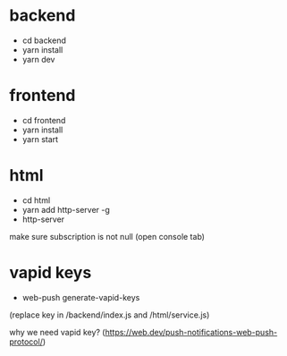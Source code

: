 # backend
- cd backend
- yarn install
- yarn dev

# frontend
- cd frontend
- yarn install
- yarn start

# html
- cd html
- yarn add http-server -g
- http-server 

make sure subscription is not null (open console tab)

# vapid keys
- web-push generate-vapid-keys

(replace key in /backend/index.js and /html/service.js)

why we need vapid key? (https://web.dev/push-notifications-web-push-protocol/)

